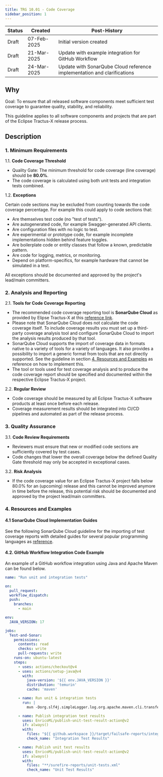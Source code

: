 ```yaml
---
title: TRG 10.01 - Code Coverage
sidebar_position: 1
---
```


| Status | Created     | Post-History            |
|--------|-------------|-------------------------|
| Draft  | 07-Feb-2025 | Initial version created |
| Draft  | 21-Mar-2025 | Update with example integration for GitHub Workflow |
| Draft  | 24-Mar-2025 | Update with SonarQube Cloud reference implementation and clarifications|

## Why

Goal: To ensure that all released software components meet sufficient test coverage to guarantee quality, stability, and reliability.

This guideline applies to all software components and projects that are part of the Eclipse Tractus-X release process.

## Description

### 1. Minimum Requirements

1.1. **Code Coverage Threshold**

- Quality Gate: The minimum threshold for code coverage (line coverage) should be **80.0%**.
- The code coverage is calculated using both unit tests and integration tests combined.

1.2. **Exceptions**

Certain code sections may be excluded from counting towards the code coverage percentage. For example this could apply to code sections that:

- Are themselves test code (no "test of tests").
- Are autogenerated code, for example Swagger-generated API clients.
- Are configuration files with no logic to test.
- Are experimental or prototype code, for example incomplete implementations hidden behind feature toggles.
- Are boilerplate code or entity classes that follow a known, predictable pattern.
- Are code for logging, metrics, or monitoring.
- Depend on platform-specifics, for example hardware that cannot be simulated in a test.

All exceptions should be documented and approved by the project's lead/main committers.

### 2. Analysis and Reporting

2.1. **Tools for Code Coverage Reporting**

- The recommended code coverage reporting tool is **SonarQube Cloud** as provided by Elipse Tractus-X at this [reference link](https://sonarcloud.io/organizations/eclipse-tractusx/projects).
- Please note that SonarQube Cloud does not calculate the code coverage itself. To include coverage results you must set up a third-party coverage analysis tool and configure SonarQube Cloud to import the analysis results produced by that tool.
- SonarQube Cloud supports the import of coverage data in formats native to a variety of tools for a variety of languages. It also provides a possibility to import a generic format from tools that are not directly supported. See the guideline in section [4. Resources and Examples](#sonarqube-implementation-guides) as reference on how to implement this.
- The tool or tools used for test coverage analysis and to produce the code coverage report should be specified and documented within the respective Eclipse Tractus-X project.

2.2. **Regular Review**

- Code coverage should be measured by all Eclipse Tractus-X software products at least once before each release.
- Coverage measurement results should be integrated into CI/CD pipelines and automated as part of the release process.

### 3. Quality Assurance

3.1. **Code Review Requirements**

- Reviewers must ensure that new or modified code sections are sufficiently covered by test cases.
- Code changes that lower the overall coverage below the defined Quality Gate threshold may only be accepted in exceptional cases.

3.2. **Risk Analysis**

- If the code coverage value for an Eclipse Tractus-X project falls below 80.0% for an (upcoming) release and this cannot be improved anymore in time before the release, this potential risk should be documented and approved by the project lead/main committers.

### 4. Resources and Examples

<a id="sonarqube-implementation-guides"></a>

#### 4.1 **SonarQube Cloud Implementation Guides**

See the following SonarQube Cloud guideline for the importing of test coverage reports with detailed guides for several popular programming languages as [reference](https://docs.sonarsource.com/sonarqube-cloud/enriching/test-coverage/overview/).

#### 4.2. **GitHub Workflow Integration Code Example**

An example of a GitHub workflow integration using Java and Apache Maven can be found below.

```yaml
name: "Run unit and integration tests"

on:
  pull_request:
  workflow_dispatch:
  push:
    branches:
      - main

env:
  JAVA_VERSION: 17

jobs:
  Test-and-Sonar:
    permissions:
      contents: read
      checks: write
      pull-requests: write
    runs-on: ubuntu-latest
    steps:
      - uses: actions/checkout@v4
      - uses: actions/setup-java@v4
        with:
          java-version: '${{ env.JAVA_VERSION }}'
          distribution: 'temurin'
          cache: 'maven'

      - name: Run unit & integration tests
        run: |
          mvn -Dorg.slf4j.simpleLogger.log.org.apache.maven.cli.transfer.Slf4jMavenTransferListener=warn -B verify

      - name: Publish integration test results
        uses: EnricoMi/publish-unit-test-result-action@v2
        if: always()
        with:
          files: "${{ github.workspace }}/target/failsafe-reports/integration-tests.xml"
          check_name: "Integration Test Results"

      - name: Publish unit test results
        uses: EnricoMi/publish-unit-test-result-action@v2
        if: always()
        with:
          files: "**/surefire-reports/unit-tests.xml"
          check_name: "Unit Test Results"
```
